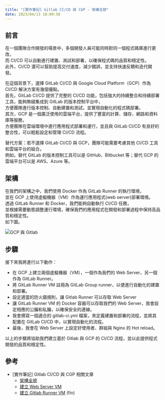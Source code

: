 ```yaml
---
title: "[實作筆記] Gitlab CI/CD 與 CGP - 架構全貌"
date: 2023/04/13 18:09:50
---
```


## 前言

在一個團隊合作開發的場景中，多個開發人員可能同時對同一個程式碼庫進行更改，  
而 CI/CD 可以自動進行建置、測試和部署，以確保程式碼的品質和穩定性。  
此外，CI/CD 還可以幫助提高交付速度，減少錯誤，並支持快速反饋和迭代開發。  

在這個背景下，選擇 GitLab CI/CD 與 Google Cloud Platform（GCP）作為 CI/CD 解決方案有幾個優點。  
首先，GitLab CI/CD 提供了完整的 CI/CD 功能，包括強大的持續整合和持續部署工具，能夠無縫集成到 GitLab 的版本控制平台中，  
方便團隊進行版本控制、自動建置和測試，並實現自動化的程式碼部署。  
其次，GCP 是一個廣泛使用的雲端平台，提供了豐富的計算、儲存、網路和資料庫等服務，  
方便團隊在雲端環境中進行應用程式部署和運行，並且與 GitLab CI/CD 有良好的整合性，可以輕鬆設定和管理 CI/CD 流程。  

替代方案：若不選擇 GitLab CI/CD 與 GCP，團隊可能需要考慮其他 CI/CD 工具和雲端平台的組合。  
例如，替代 GitLab 的版本控制工具可以是 GitHub、Bitbucket 等；替代 GCP 的雲端平台可以是 AWS、Azure 等。  

## 架構

在我們的架構之中，我們使用 Docker 作為 GitLab Runner 的執行環境，  
並在 GCP 上使用虛擬機器（VM）作為運行應用程式(web server)部署環境。  
透過 GitLab Runner 和 Docker，我們能夠自動執行 CI/CD 任務，  
並根據需要動態調整運行環境，確保我們的應用程式在開發和部署過程中保持高品質和穩定性。  
如下圖。

![GCP 與 Gitlab](/images/2023/gitlab-gcp.jpg)

## 步驟

接下來我將進行以下動作：

- 在 GCP 上建立兩個虛擬機器（VM），一個作為我們的 Web Server，另一個作為 GitLab Runner。
- 將 GitLab Runner VM 註冊為 GitLab Group runner，以便進行自動化的建置和部署。
- 設定適當的防火牆規則，讓 Gitlab Runner 可以存取 Web Server
- 讓 GitLab Runner VM 的 Docker 容器可以存取我們的 Web Server，我會設定相應的公鑰和私鑰，以確保安全的連線。
- 我會撰寫一個適合的 gitlab-ci.yml 檔案，來定義建置和部署的流程，並將其配置在 GitLab CI/CD 中，以實現自動化的流程。
- 最後，我會在 Web Server 上設定好使用者、群組與 Nginx 的 Hot reload。

以上的步驟將協助我們建立基於 Gitlab 與 GCP 的 CI/CD 流程，並以此提供程式開發的品質和穩定性。

## 參考

- [實作筆記] Gitlab CI/CD 與 CGP 相關文章
  - [架構全貌](https://blog.marsen.me/2023/04/13/2023/gitlab_ci_and_gcp_vm/)
  - [建立 Web Server VM](https://blog.marsen.me/2023/04/14/2023/gitlab_ci_and_gcp_vm_create_server/)
  - [建立 Gitlab Runner VM](https://blog.marsen.me/2023/04/14/2023/gitlab_ci_and_gcp_vm_cretae_runner/)
(fin)
